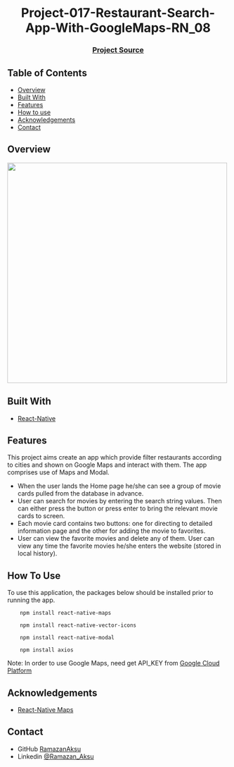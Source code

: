 <h1 align="center">Project-017-Restaurant-Search-App-With-GoogleMaps-RN_08</h1>


<div align="center">
  <h3>
    <a href="https://github.com/raymondaksu/Project-017-Restaurant-Search-App-With-GoogleMaps-RN_08.git">
      Project Source
    </a>
 
  </h3>
</div>

<!-- TABLE OF CONTENTS -->

## Table of Contents

- [Overview](#overview)
- [Built With](#built-with)
- [Features](#features)
- [How to use](#how-to-use)
- [Acknowledgements](#acknowledgements)
- [Contact](#contact)

<!-- OVERVIEW -->

## Overview

<img src="restaurantSearchApp.gif" height="500">

## Built With

<!-- This section should list any major frameworks that you built your project using. Here are a few examples.-->

- [React-Native](https://reactnative.dev/)


## Features

This project aims create an app which provide filter restaurants according to cities and shown on Google Maps and interact with them. The app comprises use of Maps and Modal.

- When the user lands the Home page he/she can see a group of movie cards pulled from the database in advance.
- User can search for movies by entering the search string values. Then can either press the button or press enter to bring the relevant movie cards to screen.
- Each movie card contains two buttons: one for directing to detailed information page and the other for adding the movie to favorites.
- User can view the favorite movies and delete any of them. User can view any time the favorite movies he/she enters the website (stored in local history). 

## How To Use

To use this application, the packages below should be installed prior to running the app. 

```
    npm install react-native-maps
    
    npm install react-native-vector-icons
    
    npm install react-native-modal
    
    npm install axios

```

Note: In order to use Google Maps, need get API_KEY from [Google Cloud Platform](https://console.cloud.google.com/)

## Acknowledgements

<!-- This section should list any articles or add-ons/plugins that helps you to complete the project. This is optional but it will help you in the future. For exmpale -->

- [React-Native Maps](https://github.com/react-native-maps/react-native-maps)

## Contact

- GitHub [RamazanAksu](https://github.com/raymondaksu)
- Linkedin [@Ramazan_Aksu](https://www.linkedin.com/in/ramazan-aksu-825b171b7/)
